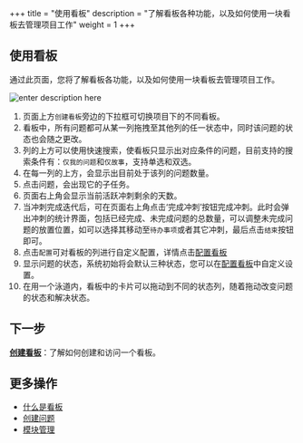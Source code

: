 ﻿+++
title = "使用看板"
description = "了解看板各种功能，以及如何使用一块看板去管理项目工作"
weight = 1
+++

## 使用看板

通过此页面，您将了解看板各功能，以及如何使用一块看板去管理项目工作。

![enter description here](/docs/user-guide/agile/imge/use-kanban.png)

1. 页面上方`创建看板`旁边的下拉框可切换项目下的不同看板。
2. 看板中，所有问题都可从某一列拖拽至其他列的任一状态中，同时该问题的状态也会随之更改。 
3. 列的上方可以使用快速搜索，使看板只显示出对应条件的问题，目前支持的搜索条件有：`仅我的问题`和`仅故事`，支持单选和双选。
4. 在每一列的上方，会显示出目前处于该列的问题数量。
5. 点击问题，会出现它的子任务。
6. 页面右上角会显示当前活跃冲刺剩余的天数。
7. 当冲刺完成迭代后，可在页面右上角点击‘完成冲刺’按钮完成冲刺。此时会弹出冲刺的统计界面，包括已经完成、未完成问题的总数量，可以调整未完成问题的放置位置，如可以选择其移动至`待办事项`或者其它冲刺，最后点击`结束`按钮即可。
8. 点击`配置`可对看板的列进行自定义配置，详情点击[配置看板](../manage-kanban)
9. 显示问题的状态，系统初始将会默认三种状态，您可以在[配置看板](../manage-kanban)中自定义设置。
10. 在用一个泳道内，看板中的卡片可以拖动到不同的状态列，随着拖动改变问题的状态和解决状态。

## 下一步

[**创建看板**](../../sprint/create-kanban)：了解如何创建和访问一个看板。

## 更多操作

- [什么是看板](../../sprint)
- [创建问题](../../issue/create-issue)
- [模块管理](../../component)